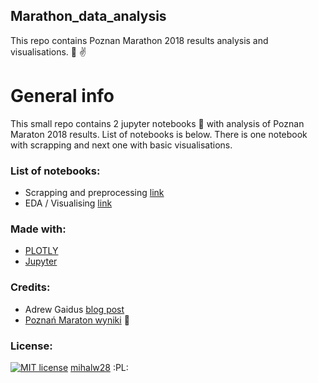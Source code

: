 ## Marathon_data_analysis
This repo contains Poznan Marathon 2018 results analysis and visualisations. :running: :v:

# General info
This small repo contains 2 jupyter notebooks :notebook_with_decorative_cover:  with analysis of Poznan Maraton 2018 results. List of notebooks is below.
There is one notebook with scrapping and next one with basic visualisations.

### List of notebooks:
* Scrapping and preprocessing [link](https://github.com/mihalw28/Marathon_data_analysis/blob/master/Scrap_and_clean.ipynb) 
* EDA / Visualising [link](https://github.com/mihalw28/Marathon_data_analysis/blob/master/Analyze_via_vis.ipynb)

### Made with:
* [PLOTLY](https://plot.ly/d3-js-for-python-and-pandas-charts/)
* [Jupyter](http://jupyter.org/)

### Credits:
* Adrew Gaidus [blog post](http://andrewgaidus.com/Analyzing_Race_Results_Part_1_Web_Scraping/)
* [Poznań Maraton wyniki](http://live.sts-timing.pl/mp2018/) :newspaper:

### License:
[![MIT license](http://img.shields.io/badge/license-MIT-brightgreen.svg)](http://opensource.org/licenses/MIT) [mihalw28](https:/twitter.com/mihalw28) :PL:
